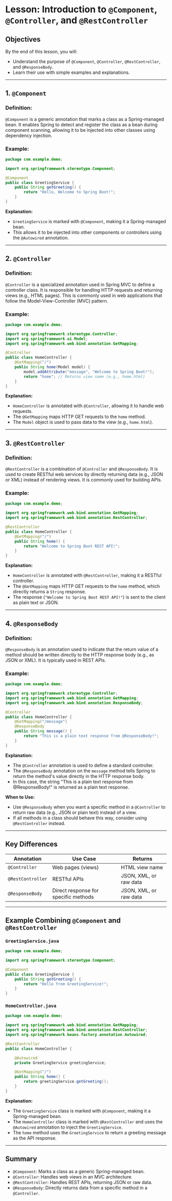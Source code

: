 # Lesson: Introduction to `@Component`, `@Controller`, and `@RestController`

## Objectives
By the end of this lesson, you will:
- Understand the purpose of `@Component`, `@Controller`, `@RestController`, and `@ResponseBody`.
- Learn their use with simple examples and explanations.

---

## 1. `@Component`

### Definition:
`@Component` is a generic annotation that marks a class as a Spring-managed bean. It enables Spring to detect and register the class as a bean during component scanning, allowing it to be injected into other classes using dependency injection.

### Example:
```java
package com.example.demo;

import org.springframework.stereotype.Component;

@Component
public class GreetingService {
    public String getGreeting() {
        return "Hello, Welcome to Spring Boot!";
    }
}
```
**Explanation:**
- `GreetingService` is marked with `@Component`, making it a Spring-managed bean.
- This allows it to be injected into other components or controllers using the `@Autowired` annotation.

---

## 2. `@Controller`

### Definition:
`@Controller` is a specialized annotation used in Spring MVC to define a controller class. It is responsible for handling HTTP requests and returning views (e.g., HTML pages). This is commonly used in web applications that follow the Model-View-Controller (MVC) pattern.

### Example:
```java
package com.example.demo;

import org.springframework.stereotype.Controller;
import org.springframework.ui.Model;
import org.springframework.web.bind.annotation.GetMapping;

@Controller
public class HomeController {
    @GetMapping("/")
    public String home(Model model) {
        model.addAttribute("message", "Welcome to Spring Boot!");
        return "home"; // Returns view name (e.g., home.html)
    }
}
```
**Explanation:**
- `HomeController` is annotated with `@Controller`, allowing it to handle web requests.
- The `@GetMapping` maps HTTP GET requests to the `home` method.
- The `Model` object is used to pass data to the view (e.g., `home.html`).

---

## 3. `@RestController`

### Definition:
`@RestController` is a combination of `@Controller` and `@ResponseBody`. It is used to create RESTful web services by directly returning data (e.g., JSON or XML) instead of rendering views. It is commonly used for building APIs.

### Example:
```java
package com.example.demo;

import org.springframework.web.bind.annotation.GetMapping;
import org.springframework.web.bind.annotation.RestController;

@RestController
public class HomeController {
    @GetMapping("/")
    public String home() {
        return "Welcome to Spring Boot REST API!";
    }
}
```
**Explanation:**
- `HomeController` is annotated with `@RestController`, making it a RESTful controller.
- The `@GetMapping` maps HTTP GET requests to the `home` method, which directly returns a `String` response.
- The response (`"Welcome to Spring Boot REST API!"`) is sent to the client as plain text or JSON.

---

## 4. `@ResponseBody`

### Definition:
`@ResponseBody` is an annotation used to indicate that the return value of a method should be written directly to the HTTP response body (e.g., as JSON or XML). It is typically used in REST APIs.

### Example:
```java
package com.example.demo;

import org.springframework.stereotype.Controller;
import org.springframework.web.bind.annotation.GetMapping;
import org.springframework.web.bind.annotation.ResponseBody;

@Controller
public class HomeController {
    @GetMapping("/message")
    @ResponseBody
    public String message() {
        return "This is a plain text response from @ResponseBody!";
    }
}
```
**Explanation:**
- The `@Controller` annotation is used to define a standard controller.
- The `@ResponseBody` annotation on the `message` method tells Spring to return the method's value directly in the HTTP response body.
- In this case, the string "This is a plain text response from @ResponseBody!" is returned as a plain text response.

**When to Use:**
- Use `@ResponseBody` when you want a specific method in a `@Controller` to return raw data (e.g., JSON or plain text) instead of a view.
- If all methods in a class should behave this way, consider using `@RestController` instead.

---

## Key Differences

| Annotation      | Use Case                               | Returns               |
|------------------|----------------------------------------|-----------------------|
| `@Controller`   | Web pages (views)                     | HTML view name        |
| `@RestController`| RESTful APIs                          | JSON, XML, or raw data|
| `@ResponseBody` | Direct response for specific methods   | JSON, XML, or raw data|

---

## Example Combining `@Component` and `@RestController`

### `GreetingService.java`
```java
package com.example.demo;

import org.springframework.stereotype.Component;

@Component
public class GreetingService {
    public String getGreeting() {
        return "Hello from GreetingService!";
    }
}
```

### `HomeController.java`
```java
package com.example.demo;

import org.springframework.web.bind.annotation.GetMapping;
import org.springframework.web.bind.annotation.RestController;
import org.springframework.beans.factory.annotation.Autowired;

@RestController
public class HomeController {

    @Autowired
    private GreetingService greetingService;

    @GetMapping("/")
    public String home() {
        return greetingService.getGreeting();
    }
}
```
**Explanation:**
- The `GreetingService` class is marked with `@Component`, making it a Spring-managed bean.
- The `HomeController` class is marked with `@RestController` and uses the `@Autowired` annotation to inject the `GreetingService`.
- The `home` method uses the `GreetingService` to return a greeting message as the API response.

---

## Summary
- `@Component`: Marks a class as a generic Spring-managed bean.
- `@Controller`: Handles web views in an MVC architecture.
- `@RestController`: Handles REST APIs, returning JSON or raw data.
- `@ResponseBody`: Directly returns data from a specific method in a `@Controller`.
